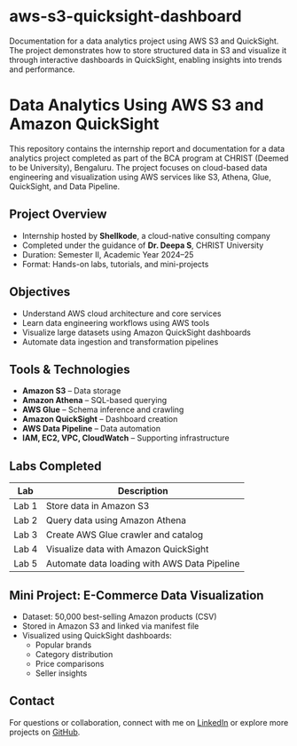 # aws-s3-quicksight-dashboard
Documentation for a data analytics project using AWS S3 and QuickSight. The project demonstrates how to store structured data in S3 and visualize it through interactive dashboards in QuickSight, enabling insights into trends and performance.

#  Data Analytics Using AWS S3 and Amazon QuickSight

This repository contains the internship report and documentation for a data analytics project completed as part of the BCA program at CHRIST (Deemed to be University), Bengaluru. The project focuses on cloud-based data engineering and visualization using AWS services like S3, Athena, Glue, QuickSight, and Data Pipeline.

##  Project Overview

- Internship hosted by **Shellkode**, a cloud-native consulting company
- Completed under the guidance of **Dr. Deepa S**, CHRIST University
- Duration: Semester II, Academic Year 2024–25
- Format: Hands-on labs, tutorials, and mini-projects

##  Objectives

- Understand AWS cloud architecture and core services
- Learn data engineering workflows using AWS tools
- Visualize large datasets using Amazon QuickSight dashboards
- Automate data ingestion and transformation pipelines

## Tools & Technologies

- **Amazon S3** – Data storage
- **Amazon Athena** – SQL-based querying
- **AWS Glue** – Schema inference and crawling
- **Amazon QuickSight** – Dashboard creation
- **AWS Data Pipeline** – Data automation
- **IAM, EC2, VPC, CloudWatch** – Supporting infrastructure

##  Labs Completed

| Lab | Description |
|-----|-------------|
| Lab 1 | Store data in Amazon S3 |
| Lab 2 | Query data using Amazon Athena |
| Lab 3 | Create AWS Glue crawler and catalog |
| Lab 4 | Visualize data with Amazon QuickSight |
| Lab 5 | Automate data loading with AWS Data Pipeline |

##  Mini Project: E-Commerce Data Visualization

- Dataset: 50,000 best-selling Amazon products (CSV)
- Stored in Amazon S3 and linked via manifest file
- Visualized using QuickSight dashboards:
  - Popular brands
  - Category distribution
  - Price comparisons
  - Seller insights

##  Contact

For questions or collaboration, connect with me on [LinkedIn](https://www.linkedin.com/in/preethi-b-076062376) or explore more projects on [GitHub](https://github.com/preethi-b268).


